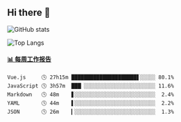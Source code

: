 ## Hi there 👋

![GitHub stats](https://github-readme-stats.orilight.top/api?username=orilights)

![Top Langs](https://github-readme-stats.orilight.top/api/top-langs/?username=orilights&layout=compact)

<!-- waka-box start -->
#### <a href="https://gist.github.com/92c8d5b388768c10efcba86e82b7c4fb" target="_blank">📊 每周工作报告</a>
```text
Vue.js     🕓 27h15m █████████████████████▋░░░░░ 80.1%
JavaScript 🕓 3h57m  ███▏░░░░░░░░░░░░░░░░░░░░░░░ 11.6%
Markdown   🕓 48m    ▋░░░░░░░░░░░░░░░░░░░░░░░░░░  2.4%
YAML       🕓 44m    ▌░░░░░░░░░░░░░░░░░░░░░░░░░░  2.2%
JSON       🕓 26m    ▎░░░░░░░░░░░░░░░░░░░░░░░░░░  1.3%
```
<!-- Powered by https://github.com/journey-ad/waka-box-go . -->
<!-- waka-box end -->
